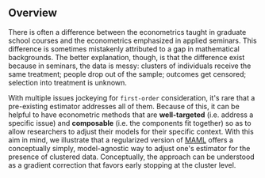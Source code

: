 ## **Overview**

There is often a difference between the econometrics taught in graduate school courses and the econometrics emphasized in applied seminars. This difference is sometimes mistakenly attributed to a gap in mathematical backgrounds. The better explanation, though, is that the difference exist because in seminars, the data is messy: clusters of individuals receive the same treatment; people drop out of the sample; outcomes get censored; selection into treatment is unknown. 

With multiple issues jockeying for ``first-order`` consideration, it's rare that a pre-existing estimator addresses all of them. Because of this, it can be helpful to have econometric methods that are **well-targeted** (i.e. address a specific issue) and **composable** (i.e. the components fit together) so as to allow researchers to adjust their models for their specific context. With this aim in mind, we illustrate that a  regularized version of [MAML](https://arxiv.org/abs/1703.03400) offers a conceptually simply, model-agnostic way to adjust one's estimator for the presence of clustered data. Conceptually, the approach can be understood as a gradient correction that favors early stopping at the cluster level.

